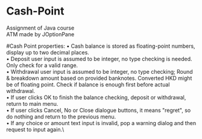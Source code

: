 # Cash-Point
Assignment of Java course\
ATM made by JOptionPane

#Cash Point properties:
• Cash balance is stored as floating-point numbers, display up to two decimal places.\
• Deposit user input is assumed to be integer, no type checking is needed. Only check for a valid range.\
• Withdrawal user input is assumed to be integer, no type checking; Round & breakdown amount based on
provided banknotes. Converted HKD might be of floating point. Check if balance is enough first before
actual withdrawal.\
• If user clicks OK to finish the balance checking, deposit or withdrawal, return to main menu.\
• If user clicks Cancel, No or Close dialogue buttons, it means "regret", so do nothing and return to the
previous menu.\
• If any choice or amount text input is invalid, pop a warning dialog and then request to input again.\
